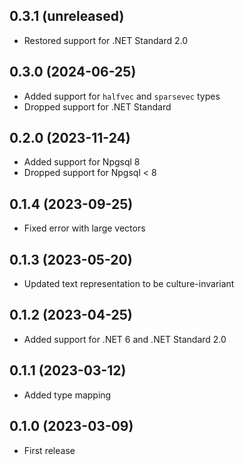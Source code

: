 ## 0.3.1 (unreleased)

- Restored support for .NET Standard 2.0

## 0.3.0 (2024-06-25)

- Added support for `halfvec` and `sparsevec` types
- Dropped support for .NET Standard

## 0.2.0 (2023-11-24)

- Added support for Npgsql 8
- Dropped support for Npgsql < 8

## 0.1.4 (2023-09-25)

- Fixed error with large vectors

## 0.1.3 (2023-05-20)

- Updated text representation to be culture-invariant

## 0.1.2 (2023-04-25)

- Added support for .NET 6 and .NET Standard 2.0

## 0.1.1 (2023-03-12)

- Added type mapping

## 0.1.0 (2023-03-09)

- First release
